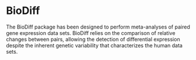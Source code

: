 # BioDiff
The BioDiff package has been designed to perform meta-analyses of paired gene expression data sets. BioDiff relies on the comparison of relative changes between pairs, allowing the detection of differential expression despite the inherent genetic variability that characterizes the human data sets.
